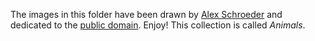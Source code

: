 The images in this folder have been drawn by
[Alex Schroeder](https://alexschroeder.ch/) and dedicated to the
[public domain](LICENSE). Enjoy!
This collection is called *Animals*.

